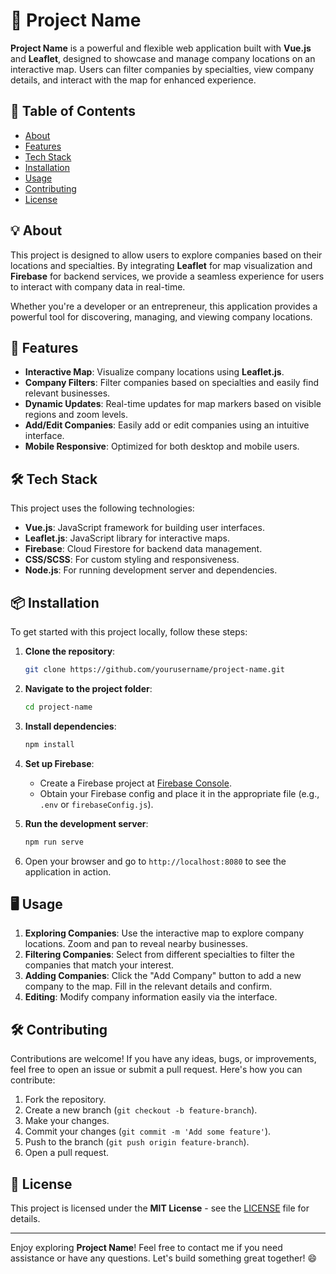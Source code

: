 # 🚀 Project Name

**Project Name** is a powerful and flexible web application built with **Vue.js** and **Leaflet**, designed to showcase and manage company locations on an interactive map. Users can filter companies by specialties, view company details, and interact with the map for enhanced experience.

## 📝 Table of Contents
- [About](#about)
- [Features](#features)
- [Tech Stack](#tech-stack)
- [Installation](#installation)
- [Usage](#usage)
- [Contributing](#contributing)
- [License](#license)

## 💡 About

This project is designed to allow users to explore companies based on their locations and specialties. By integrating **Leaflet** for map visualization and **Firebase** for backend services, we provide a seamless experience for users to interact with company data in real-time.

Whether you're a developer or an entrepreneur, this application provides a powerful tool for discovering, managing, and viewing company locations.

## 🚀 Features

- **Interactive Map**: Visualize company locations using **Leaflet.js**.
- **Company Filters**: Filter companies based on specialties and easily find relevant businesses.
- **Dynamic Updates**: Real-time updates for map markers based on visible regions and zoom levels.
- **Add/Edit Companies**: Easily add or edit companies using an intuitive interface.
- **Mobile Responsive**: Optimized for both desktop and mobile users.

## 🛠️ Tech Stack

This project uses the following technologies:

- **Vue.js**: JavaScript framework for building user interfaces.
- **Leaflet.js**: JavaScript library for interactive maps.
- **Firebase**: Cloud Firestore for backend data management.
- **CSS/SCSS**: For custom styling and responsiveness.
- **Node.js**: For running development server and dependencies.

## 📦 Installation

To get started with this project locally, follow these steps:

1. **Clone the repository**:

    ```bash
    git clone https://github.com/yourusername/project-name.git
    ```

2. **Navigate to the project folder**:

    ```bash
    cd project-name
    ```

3. **Install dependencies**:

    ```bash
    npm install
    ```

4. **Set up Firebase**:
   - Create a Firebase project at [Firebase Console](https://console.firebase.google.com/).
   - Obtain your Firebase config and place it in the appropriate file (e.g., `.env` or `firebaseConfig.js`).

5. **Run the development server**:

    ```bash
    npm run serve
    ```

6. Open your browser and go to `http://localhost:8080` to see the application in action.

## 🖥️ Usage

1. **Exploring Companies**: Use the interactive map to explore company locations. Zoom and pan to reveal nearby businesses.
2. **Filtering Companies**: Select from different specialties to filter the companies that match your interest.
3. **Adding Companies**: Click the "Add Company" button to add a new company to the map. Fill in the relevant details and confirm.
4. **Editing**: Modify company information easily via the interface.

## 🛠️ Contributing

Contributions are welcome! If you have any ideas, bugs, or improvements, feel free to open an issue or submit a pull request. Here's how you can contribute:

1. Fork the repository.
2. Create a new branch (`git checkout -b feature-branch`).
3. Make your changes.
4. Commit your changes (`git commit -m 'Add some feature'`).
5. Push to the branch (`git push origin feature-branch`).
6. Open a pull request.

## 📄 License

This project is licensed under the **MIT License** - see the [LICENSE](LICENSE) file for details.

---

Enjoy exploring **Project Name**! Feel free to contact me if you need assistance or have any questions. Let's build something great together! 😄
